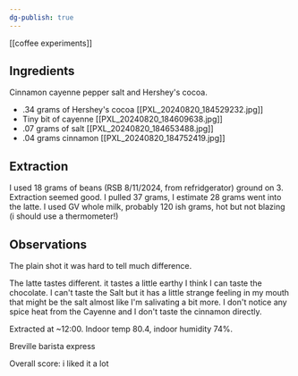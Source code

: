 ```yaml
---
dg-publish: true
---
```

[[coffee experiments]]
## Ingredients
Cinnamon cayenne pepper salt and Hershey's cocoa. 
* .34 grams of Hershey's cocoa [[PXL_20240820_184529232.jpg]]
* Tiny bit of cayenne [[PXL_20240820_184609638.jpg]]
* .07 grams of salt [[PXL_20240820_184653488.jpg]]
* .04 grams cinnamon [[PXL_20240820_184752419.jpg]]

## Extraction
I used 18 grams of beans (RSB 8/11/2024, from refridgerator) ground on 3. Extraction seemed good. I pulled 37 grams, I estimate 28 grams went into the latte. I used GV whole milk, probably 120 ish grams, hot but not blazing (i should use a thermometer!)

## Observations
The plain shot it was hard to tell much difference. 

The latte tastes different. it tastes a little earthy I think I can taste the chocolate. I can't taste the Salt but it has a little strange feeling in my mouth that might be the salt almost like I'm salivating a bit more. I don't notice any spice heat from the Cayenne and I don't taste the cinnamon directly.

Extracted at ~12:00. Indoor temp 80.4, indoor humidity 74%.

Breville barista express

Overall score: i liked it a lot